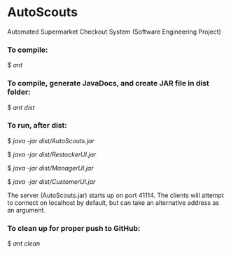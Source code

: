 # AutoScouts
Automated Supermarket Checkout System (Software Engineering Project)


### To compile:
$ *ant*

### To compile, generate JavaDocs, and create JAR file in dist folder:
$ *ant dist*

### To run, after dist:
$ *java -jar dist/AutoScouts.jar*

$ *java -jar dist/RestockerUI.jar* 

$ *java -jar dist/ManagerUI.jar*

$ *java -jar dist/CustomerUI.jar*

The server (AutoScouts.jar) starts up on port 41114.
The clients will attempt to connect on localhost by default, but can take an alternative address as an argument.

### To clean up for proper push to GitHub:
$ *ant clean*


